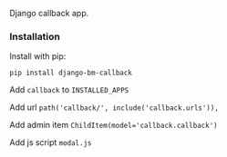 Django callback app.

### Installation

Install with pip:

```
pip install django-bm-callback

```

Add `callback` to `INSTALLED_APPS`

Add url `path('callback/', include('callback.urls')),`

Add admin item `ChildItem(model='callback.callback')`

Add js script `modal.js`
